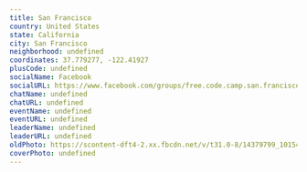 ```yaml
---
title: San Francisco
country: United States
state: California
city: San Francisco
neighborhood: undefined
coordinates: 37.779277, -122.41927
plusCode: undefined
socialName: Facebook
socialURL: https://www.facebook.com/groups/free.code.camp.san.francisco
chatName: undefined
chatURL: undefined
eventName: undefined
eventURL: undefined
leaderName: undefined
leaderURL: undefined
oldPhoto: https://scontent-dft4-2.xx.fbcdn.net/v/t31.0-8/14379799_10154543981983588_5619695716027645878_o.jpg?oh=7465f28a4752a15d934e5cfee8bcef66&oe=5950D0DD
coverPhoto: undefined
---
```

